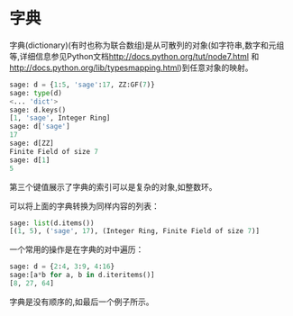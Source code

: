 # 字典

字典(dictionary)(有时也称为联合数组)是从可散列的对象(如字符串,数字和元组等,详细信息参见Python文档<http://docs.python.org/tut/node7.html> 和<http://docs.python.org/lib/typesmapping.html>)到任意对象的映射。
```py
sage: d = {1:5, 'sage':17, ZZ:GF(7)}
sage: type(d)
<... 'dict'>
sage: d.keys()
[1, 'sage', Integer Ring]
sage: d['sage']
17
sage: d[ZZ]
Finite Field of size 7
sage: d[1]
5
```


第三个键值展示了字典的索引可以是复杂的对象,如整数环。

可以将上面的字典转换为同样内容的列表：
```py
sage: list(d.items())
[(1, 5), ('sage', 17), (Integer Ring, Finite Field of size 7)]
```


一个常用的操作是在字典的对中遍历：
```py
sage: d = {2:4, 3:9, 4:16}
sage:[a*b for a, b in d.iteritems()]
[8, 27, 64]

```

字典是没有顺序的,如最后一个例子所示。
